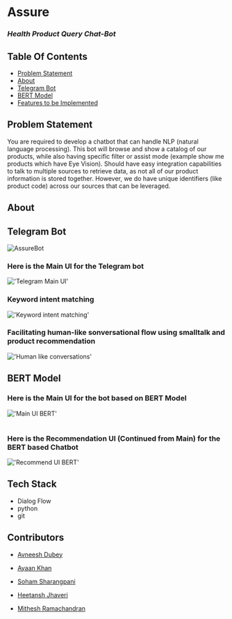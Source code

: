 # Assure

### *Health Product Query Chat-Bot*

## Table Of Contents
  - [Problem Statement ](#problem-statement)
  - [About](#About)
  - [Telegram Bot](#Telegram-Bot)
  - [BERT Model](#BERT-Model)
  - [Features to be Implemented](#features-to-be-implemented)


## Problem Statement
You are required to develop a chatbot that can handle NLP (natural language processing). This bot will browse and show a catalog of our products, while also having specific filter or assist mode (example show me products which have Eye Vision). Should have easy integration capabilities to talk to multiple sources to retrieve data, as not all of our product information is stored together. However, we do have unique identifiers (like product code) across our sources that can be leveraged.

## About

## Telegram Bot

![AssureBot](AssureBot.gif)

### Here is the Main UI for the Telegram bot
!['Telegram Main UI'](https://github.com/HackRx2-0/ps9_data_another_day/blob/e3e91711b72273a051f2148ffde062f8916388dc/Bot_01/Chatbot1.jpeg)
### Keyword intent matching
!['Keyword intent matching'](https://github.com/HackRx2-0/ps9_data_another_day/blob/main/Bot_01/Chatbot2.jpeg)
### Facilitating human-like sonversational flow using smalltalk and product recommendation
!['Human like conversations'](https://github.com/HackRx2-0/ps9_data_another_day/blob/main/Bot_01/Chatbot3.jpeg)


## BERT Model

### Here is the Main UI for the bot based on BERT Model
!['Main UI BERT'](https://github.com/HackRx2-0/ps9_data_another_day/blob/901195d2c25bc991547cf75680618cbb3567439d/BERT/mainui.jpg)
#
#
### Here is the Recommendation UI (Continued from Main) for the BERT based Chatbot
!['Recommend UI BERT'](https://github.com/HackRx2-0/ps9_data_another_day/blob/901195d2c25bc991547cf75680618cbb3567439d/BERT/main2ui.jpg)


## Tech Stack
- Dialog Flow
- python
- git

## Contributors

- [Avneesh Dubey](https://github.com/avneeshdubey99)

- [Ayaan Khan](https://github.com/ayaan-27)

- [Soham Sharangpani](https://github.com/SohamSharangpani)

- [Heetansh Jhaveri](https://github.com/hjj31)

- [Mithesh Ramachandran](https://github.com/259mit)










 
